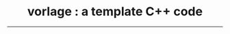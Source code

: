 <!---------------------------------------------------------------------------->
<!-- SPDX-License-Identifier: "Apache-2.0 OR MIT"                           -->
<!-- Copyright (C) 2020, Jayesh Badwaik <jayesh@badwaik.in>                 -->
<!---------------------------------------------------------------------------->
<div align="center">

# vorlage : a template C++ code
-------





</div>
